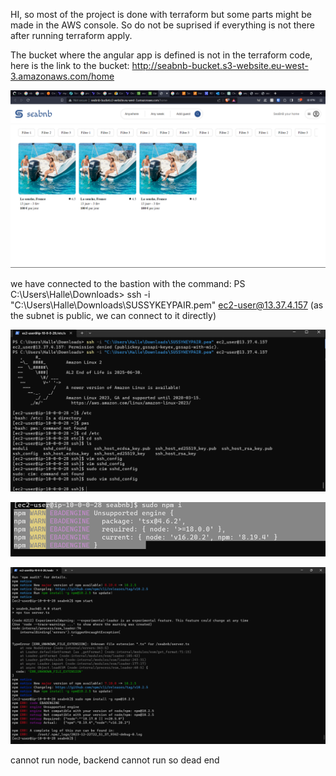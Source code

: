 HI,
so most of the project is done with terraform but some parts might be made 
in the AWS console. So do not be suprised if everything is not there after running terraform apply.

The bucket where the angular app is defined is not in the terraform code, 
here is the link to the bucket:
http://seabnb-bucket.s3-website.eu-west-3.amazonaws.com/home

![img.png](img.png)

we have connected to the bastion with the command:
PS C:\Users\Halle\Downloads> ssh -i "C:\Users\Halle\Downloads\SUSSYKEYPAIR.pem" ec2-user@13.37.4.157
(as the subnet is public, we can connect to it directly)

![img_1.png](img_1.png)

![img_2.png](img_2.png)

![img_3.png](img_3.png)

cannot run node, backend cannot run so dead end
